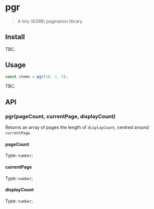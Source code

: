# pgr

> A tiny (839B) pagination library.

## Install

TBC.

## Usage

```js
const items = pgr(10, 1, 5);
```

TBC.

## API

### pgr(pageCount, currentPage, displayCount)

Returns an array of pages the length of `displayCount`, centred around `currentPage`.

#### pageCount

Type: `number`;

#### currentPage

Type: `number`;

#### displayCount

Type: `number`;
